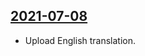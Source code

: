 ## [2021-07-08](https://github.com/faktaoklimatu/graphics/blob/1d49bca30d243cca231f4627793b7b4294ed22de/data-visualization/climate-indicators/world/concentration-warming-relationship/en-concentration-warming-relationship.ai)

- Upload English translation.

